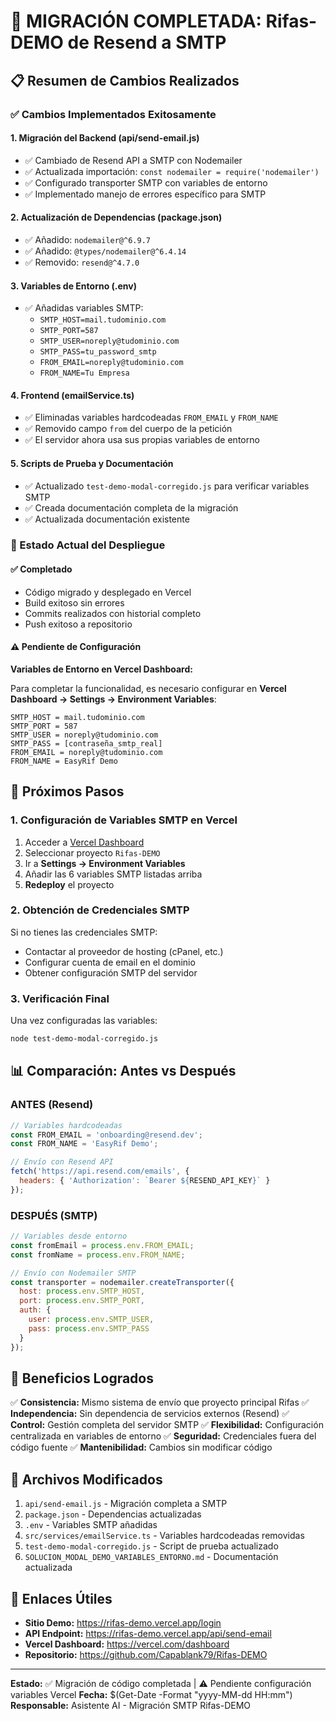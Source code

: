 # 🔄 MIGRACIÓN COMPLETADA: Rifas-DEMO de Resend a SMTP

## 📋 Resumen de Cambios Realizados

### ✅ Cambios Implementados Exitosamente

#### 1. **Migración del Backend (api/send-email.js)**
- ✅ Cambiado de Resend API a SMTP con Nodemailer
- ✅ Actualizada importación: `const nodemailer = require('nodemailer')`
- ✅ Configurado transporter SMTP con variables de entorno
- ✅ Implementado manejo de errores específico para SMTP

#### 2. **Actualización de Dependencias (package.json)**
- ✅ Añadido: `nodemailer@^6.9.7`
- ✅ Añadido: `@types/nodemailer@^6.4.14`
- ✅ Removido: `resend@^4.7.0`

#### 3. **Variables de Entorno (.env)**
- ✅ Añadidas variables SMTP:
  - `SMTP_HOST=mail.tudominio.com`
  - `SMTP_PORT=587`
  - `SMTP_USER=noreply@tudominio.com`
  - `SMTP_PASS=tu_password_smtp`
  - `FROM_EMAIL=noreply@tudominio.com`
  - `FROM_NAME=Tu Empresa`

#### 4. **Frontend (emailService.ts)**
- ✅ Eliminadas variables hardcodeadas `FROM_EMAIL` y `FROM_NAME`
- ✅ Removido campo `from` del cuerpo de la petición
- ✅ El servidor ahora usa sus propias variables de entorno

#### 5. **Scripts de Prueba y Documentación**
- ✅ Actualizado `test-demo-modal-corregido.js` para verificar variables SMTP
- ✅ Creada documentación completa de la migración
- ✅ Actualizada documentación existente

### 🔧 Estado Actual del Despliegue

#### ✅ Completado
- Código migrado y desplegado en Vercel
- Build exitoso sin errores
- Commits realizados con historial completo
- Push exitoso a repositorio

#### ⚠️ Pendiente de Configuración
**Variables de Entorno en Vercel Dashboard:**

Para completar la funcionalidad, es necesario configurar en **Vercel Dashboard → Settings → Environment Variables**:

```
SMTP_HOST = mail.tudominio.com
SMTP_PORT = 587
SMTP_USER = noreply@tudominio.com
SMTP_PASS = [contraseña_smtp_real]
FROM_EMAIL = noreply@tudominio.com
FROM_NAME = EasyRif Demo
```

## 🎯 Próximos Pasos

### 1. **Configuración de Variables SMTP en Vercel**
1. Acceder a [Vercel Dashboard](https://vercel.com/dashboard)
2. Seleccionar proyecto `Rifas-DEMO`
3. Ir a **Settings → Environment Variables**
4. Añadir las 6 variables SMTP listadas arriba
5. **Redeploy** el proyecto

### 2. **Obtención de Credenciales SMTP**
Si no tienes las credenciales SMTP:
- Contactar al proveedor de hosting (cPanel, etc.)
- Configurar cuenta de email en el dominio
- Obtener configuración SMTP del servidor

### 3. **Verificación Final**
Una vez configuradas las variables:
```bash
node test-demo-modal-corregido.js
```

## 📊 Comparación: Antes vs Después

### ANTES (Resend)
```javascript
// Variables hardcodeadas
const FROM_EMAIL = 'onboarding@resend.dev';
const FROM_NAME = 'EasyRif Demo';

// Envío con Resend API
fetch('https://api.resend.com/emails', {
  headers: { 'Authorization': `Bearer ${RESEND_API_KEY}` }
});
```

### DESPUÉS (SMTP)
```javascript
// Variables desde entorno
const fromEmail = process.env.FROM_EMAIL;
const fromName = process.env.FROM_NAME;

// Envío con Nodemailer SMTP
const transporter = nodemailer.createTransporter({
  host: process.env.SMTP_HOST,
  port: process.env.SMTP_PORT,
  auth: {
    user: process.env.SMTP_USER,
    pass: process.env.SMTP_PASS
  }
});
```

## 🎉 Beneficios Logrados

✅ **Consistencia:** Mismo sistema de envío que proyecto principal Rifas
✅ **Independencia:** Sin dependencia de servicios externos (Resend)
✅ **Control:** Gestión completa del servidor SMTP
✅ **Flexibilidad:** Configuración centralizada en variables de entorno
✅ **Seguridad:** Credenciales fuera del código fuente
✅ **Mantenibilidad:** Cambios sin modificar código

## 📝 Archivos Modificados

1. `api/send-email.js` - Migración completa a SMTP
2. `package.json` - Dependencias actualizadas
3. `.env` - Variables SMTP añadidas
4. `src/services/emailService.ts` - Variables hardcodeadas removidas
5. `test-demo-modal-corregido.js` - Script de prueba actualizado
6. `SOLUCION_MODAL_DEMO_VARIABLES_ENTORNO.md` - Documentación actualizada

## 🔗 Enlaces Útiles

- **Sitio Demo:** https://rifas-demo.vercel.app/login
- **API Endpoint:** https://rifas-demo.vercel.app/api/send-email
- **Vercel Dashboard:** https://vercel.com/dashboard
- **Repositorio:** https://github.com/Capablank79/Rifas-DEMO

---

**Estado:** ✅ Migración de código completada | ⚠️ Pendiente configuración variables Vercel
**Fecha:** $(Get-Date -Format "yyyy-MM-dd HH:mm")
**Responsable:** Asistente AI - Migración SMTP Rifas-DEMO